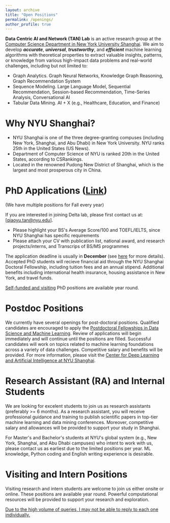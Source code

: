 ```yaml
---
layout: archive
title: "Open Positions"
permalink: /openings/
author_profile: true
---
```

**Data Centric AI and Network (TAN) Lab** is an active research group at the [Computer Science Department in New York University Shanghai](https://shanghai.nyu.edu/academics/majors/computer-science). We aim to develop **_accurate_**, **_universal_**, **_trustworthy_**, and **_efficient_** machine learning algorithms with theoretical properties to extract valuable insights, patterns, or knowledge from various high-impact data problems and real-world challenges, including but not limited to:
- Graph Analytics. Graph Neural Networks, Knowledge Graph Reasoning, Graph Recommendation System
- Sequence Modeling. Large Language Model, Sequential Recommendation, Session-based Recommendation, Time-Series Analysis, Conversational AI 
- Tabular Data Mining. AI + X (e.g., Healthcare, Education, and Finance) 

# Why NYU Shanghai?
- NYU Shanghai is one of the three degree-granting compuses (including New York, Shanghai, and Abu Dhabi) in New York University. NYU ranks 25th in the United States (US News).
- Department of Computer Science of NYU is ranked 20th in the United States, according to CSRankings.
- Located in the renowned Pudong New District of Shanghai, which is the largest and most prosperous city in China. 


# PhD Applications ([Link](https://shanghai.nyu.edu/academics/graduate/computer-science-phd-program))
(We have multiple positions for Fall every year)

If you are interested in joining Delta lab, please first contact us at: [<a href="mailto:qiaoyu.tan@nyu.edu">qiaoyu.tan@nyu.edu</a>].
- Please highlight your BS's Average Score/100 and TOEFL/IELTS, since NYU Shanghai has specific requirements
- Please attach your CV with publication list, national award, and research projects/interns, and Transcrips of BS/MS programmes

The application deadline is usually in **December** (see [here](https://shanghai.nyu.edu/academics/graduate/computer-science-phd-program) for more details). Accepted PhD students will recieve financial aid through the NYU Shanghai Doctoral Fellowship, including tuition fees and an annual stipend. Additional benefits including international health insurance, housing assistance in New York, and travel funds.

<u>Self-funded and visiting</u> PhD positions are available year round.

# Postdoc Positions
We currently have several openings for post-doctoral positions. Qualified candidates are encouraged to apply the [Postdoctoral Fellowships in Data Science and Machine Learning](https://apply.interfolio.com/122256). Review of applications will begin immediately and will continue until the positions are filled. Successful candidates will work on topics related to machine learning foundations across a variety of data challenges. Competitive salary and benefits will be provided. For more information, please visit the [Center for Deep Learning and Artificial Intelligence at NYU Shanghai](https://dail.shanghai.nyu.edu/).

# Research Assistant (RA) and Internal Students
We are looking for excelent students to join us as research assistants (preferably >= 6 months). As a research assistant, you will receive professional guidance and training to publish scientific papers in top-tier machine learning and data mining conferences. Moreover, competitive salary and allowances will be provided to support your study in Shanghai.

For Master's and Bachelor's students at NYU's global system (e.g., New York, Shanghai, and Abu Dhabi campuses) who intent to work with us, please contact us as earliest due to the limited positions per year. ML knowledge, Python coding and English writing experience is desirable.

# Visiting and Intern Positions
Visiting research and intern students are welcome to join us either onsite or online. These positions are available year round. Powerful computational resources will be provided to support your research and exploration.  


<u>Due to the high volume of queries, I may not be able to reply to each one individually.</u>
